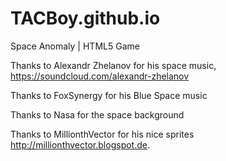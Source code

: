 # TACBoy.github.io
Space Anomaly | HTML5 Game

Thanks to Alexandr Zhelanov for his space music, https://soundcloud.com/alexandr-zhelanov

Thanks to FoxSynergy for his Blue Space music

Thanks to Nasa for the space background

Thanks to MillionthVector for his nice sprites http://millionthvector.blogspot.de.
